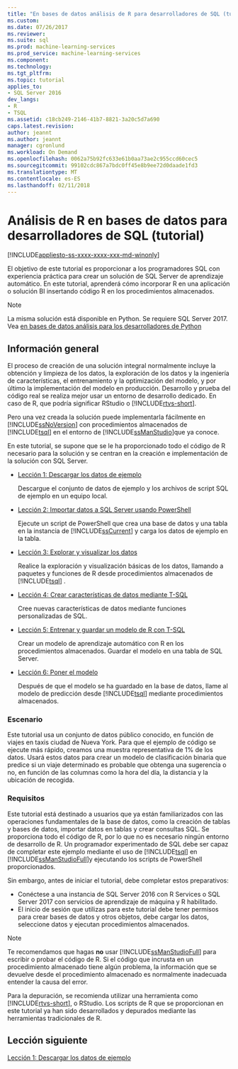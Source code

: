 ```yaml
---
title: "En bases de datos análisis de R para desarrolladores de SQL (tutorial) | Documentos de Microsoft"
ms.custom: 
ms.date: 07/26/2017
ms.reviewer: 
ms.suite: sql
ms.prod: machine-learning-services
ms.prod_service: machine-learning-services
ms.component: 
ms.technology: 
ms.tgt_pltfrm: 
ms.topic: tutorial
applies_to:
- SQL Server 2016
dev_langs:
- R
- TSQL
ms.assetid: c18cb249-2146-41b7-8821-3a20c5d7a690
caps.latest.revision: 
author: jeannt
ms.author: jeannt
manager: cgronlund
ms.workload: On Demand
ms.openlocfilehash: 0062a75b92fc633e61b0aa73ae2c955ccd60cec5
ms.sourcegitcommit: 99102cdc867a7bdc0ff45e8b9ee72d0daade1fd3
ms.translationtype: MT
ms.contentlocale: es-ES
ms.lasthandoff: 02/11/2018
---
```

# <a name="in-database-r-analytics-for-sql-developers-tutorial"></a>Análisis de R en bases de datos para desarrolladores de SQL (tutorial)
[!INCLUDE[appliesto-ss-xxxx-xxxx-xxx-md-winonly](../../includes/appliesto-ss-xxxx-xxxx-xxx-md-winonly.md)]

El objetivo de este tutorial es proporcionar a los programadores SQL con experiencia práctica para crear un solución de SQL Server de aprendizaje automático. En este tutorial, aprenderá cómo incorporar R en una aplicación o solución BI insertando código R en los procedimientos almacenados.

> [!NOTE]
> 
> La misma solución está disponible en Python. Se requiere SQL Server 2017. Vea [en bases de datos análisis para los desarrolladores de Python](../tutorials/sqldev-in-database-python-for-sql-developers.md)

## <a name="overview"></a>Información general

El proceso de creación de una solución integral normalmente incluye la obtención y limpieza de los datos, la exploración de los datos y la ingeniería de características, el entrenamiento y la optimización del modelo, y por último la implementación del modelo en producción. Desarrollo y prueba del código real se realiza mejor usar un entorno de desarrollo dedicado. En caso de R, que podría significar RStudio o [!INCLUDE[rtvs-short](../../includes/rtvs-short-md.md)].

Pero una vez creada la solución puede implementarla fácilmente en [!INCLUDE[ssNoVersion](../../includes/ssnoversion-md.md)] con procedimientos almacenados de [!INCLUDE[tsql](../../includes/tsql-md.md)] en el entorno de [!INCLUDE[ssManStudio](../../includes/ssmanstudio-md.md)]que ya conoce.

En este tutorial, se supone que se le ha proporcionado todo el código de R necesario para la solución y se centran en la creación e implementación de la solución con SQL Server.

- [Lección 1: Descargar los datos de ejemplo](../tutorials/sqldev-download-the-sample-data.md)

    Descargue el conjunto de datos de ejemplo y los archivos de script SQL de ejemplo en un equipo local.

- [Lección 2: Importar datos a SQL Server usando PowerShell](../r/sqldev-import-data-to-sql-server-using-powershell.md)

    Ejecute un script de PowerShell que crea una base de datos y una tabla en la instancia de [!INCLUDE[ssCurrent](../../includes/sscurrent-md.md)] y carga los datos de ejemplo en la tabla.

- [Lección 3: Explorar y visualizar los datos](../tutorials/sqldev-explore-and-visualize-the-data.md)

    Realice la exploración y visualización básicas de los datos, llamando a paquetes y funciones de R desde procedimientos almacenados de [!INCLUDE[tsql](../../includes/tsql-md.md)] .

- [Lección 4: Crear características de datos mediante T-SQL](../tutorials/sqldev-create-data-features-using-t-sql.md)

    Cree nuevas características de datos mediante funciones personalizadas de SQL.
  
-   [Lección 5: Entrenar y guardar un modelo de R con T-SQL](../r/sqldev-train-and-save-a-model-using-t-sql.md)

    Crear un modelo de aprendizaje automático con R en los procedimientos almacenados. Guardar el modelo en una tabla de SQL Server.
  
-   [Lección 6: Poner el modelo](../tutorials/sqldev-operationalize-the-model.md)

    Después de que el modelo se ha guardado en la base de datos, llame al modelo de predicción desde [!INCLUDE[tsql](../../includes/tsql-md.md)] mediante procedimientos almacenados.

### <a name="scenario"></a>Escenario

Este tutorial usa un conjunto de datos público conocido, en función de viajes en taxis ciudad de Nueva York. Para que el ejemplo de código se ejecute más rápido, creamos una muestra representativa de 1% de los datos. Usará estos datos para crear un modelo de clasificación binaria que predice si un viaje determinado es probable que obtenga una sugerencia o no, en función de las columnas como la hora del día, la distancia y la ubicación de recogida.

### <a name="requirements"></a>Requisitos

Este tutorial está destinado a usuarios que ya están familiarizados con las operaciones fundamentales de la base de datos, como la creación de tablas y bases de datos, importar datos en tablas y crear consultas SQL. Se proporciona todo el código de R, por lo que no es necesario ningún entorno de desarrollo de R. Un programador experimentado de SQL debe ser capaz de completar este ejemplo mediante el uso de [!INCLUDE[tsql](../../includes/tsql-md.md)] en [!INCLUDE[ssManStudioFull](../../includes/ssmanstudiofull-md.md)]y ejecutando los scripts de PowerShell proporcionados.

Sin embargo, antes de iniciar el tutorial, debe completar estos preparativos:

- Conéctese a una instancia de SQL Server 2016 con R Services o SQL Server 2017 con servicios de aprendizaje de máquina y R habilitado.
- El inicio de sesión que utilizas para este tutorial debe tener permisos para crear bases de datos y otros objetos, debe cargar los datos, seleccione datos y ejecutan procedimientos almacenados.

> [!NOTE]
> Te recomendamos que hagas **no** usar [!INCLUDE[ssManStudioFull](../../includes/ssmanstudiofull-md.md)] para escribir o probar el código de R. Si el código que incrusta en un procedimiento almacenado tiene algún problema, la información que se devuelve desde el procedimiento almacenado es normalmente inadecuada entender la causa del error.
> 
> Para la depuración, se recomienda utilizar una herramienta como [!INCLUDE[rtvs-short](../../includes/rtvs-short-md.md)], o RStudio. Los scripts de R que se proporcionan en este tutorial ya han sido desarrollados y depurados mediante las herramientas tradicionales de R.

## <a name="next-lesson"></a>Lección siguiente

[Lección 1: Descargar los datos de ejemplo](../tutorials/sqldev-download-the-sample-data.md)
